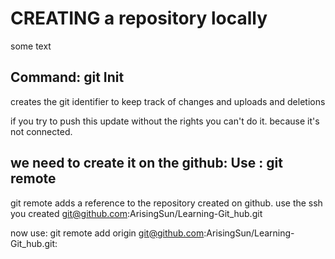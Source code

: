 # CREATING a repository locally

some text

## Command: git Init

creates the git identifier to keep track of changes and uploads and deletions

if you try to push this update without the rights you can't do it. because it's not connected.

## we need to create it on the github: Use : git remote

git remote adds a reference to the repository created on github. use the ssh you created git@github.com:ArisingSun/Learning-Git_hub.git

now use:
git remote add origin git@github.com:ArisingSun/Learning-Git_hub.git:
